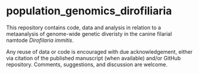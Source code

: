 # population_genomics_dirofiliaria

This repository contains code, data and analysis in relation to a metaanalysis of genome-wide genetic diveristy in the canine filarial namtode *Dirofilaria immitis*. 

Any reuse of data or code is encouraged with due acknowledgement, either via citation of the published manuscript (when available) and/or GitHub repository. Comments, suggestions, and discussion are welcome.
